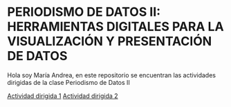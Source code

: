 # PERIODISMO DE DATOS II: HERRAMIENTAS DIGITALES PARA LA VISUALIZACIÓN Y PRESENTACIÓN DE DATOS

Hola soy María Andrea, en este repositorio se encuentran las actividades dirigidas de la clase Periodismo de Datos II

[Actividad dirigida 1](https://github.com/nebrijas/periodismodedatos-mariaandrea21/blob/main/ad1.md)
[Actividad dirigida 2](https://github.com/nebrijas/periodismodedatos-mariaandrea21/blob/main/actividad-dirigida-2.md)
